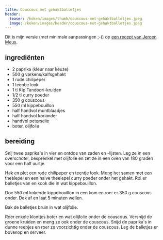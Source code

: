 ```yaml
---
title: Couscous met gehaktballetjes
header:
  teaser: /koken/images/thumb/couscous-met-gehaktballetjes.jpeg
  image: /koken/images/header/couscous-met-gehaktballetjes.jpeg
---
```


Dit is mijn versie (met minimale aanpassingen ;-)) op [een recept van Jeroen Meus](https://dagelijksekost.een.be/gerechten/couscous-met-geroosterde-paprika-en-kruidige-gehaktballetjes).

## ingrediënten

* 2 paprika (kleur naar keuze)
* 500 g varkens/kalfsgehakt
* 1 rode chilipeper
* 1 teentje look
* 1 tl Kip Tandoori-kruiden
* 1/2 tl curry poeder
* 350 g couscous
* 550 ml kippebouillon
* half handvol muntblaadjes
* half handvol koriander
* handvol peterselie
* boter, olijfolie

## bereiding

Snij twee paprika's in vier en ontdoe van zaden en -lijsten. Leg ze in een overschotel, besprenkel met olijfolie en zet ze in een oven van 180 graden voor een half uurtje.

Hak en plet een rode chilipeper en teentje look. Meng het samen met een theelepel en een halve theelepel curry poeder onder het gehakt. Rol er balletjes van en kook die in wat kippebouillon.

Doe 550 ml kokende kippebouillon in een kom en roer er 350 g couscous onder. Dek af en laat 5 minuten wellen.

Bak de balletjes bruin in wat olijfolie.

Roer enkele klontjes boter en wat olijfolie onder de couscous. Versnijd de groene kruiden en meng ze ook onder de couscous. Snijd de paprika's in dunne reepjes en roer ze voorzichtig onder de couscous. Leg de balletjes er bovenop en serveer.

